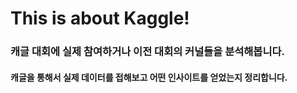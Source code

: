 # This is about Kaggle!

### 캐글 대회에 실제 참여하거나 이전 대회의 커널들을 분석해봅니다.
#### 캐글을 통해서 실제 데이터를 접해보고 어떤 인사이트를 얻었는지 정리합니다.
